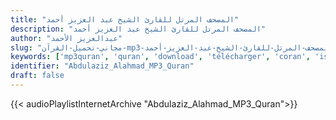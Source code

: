 ```yaml
---
title: "المصحف المرتل للقارئ الشيخ عبد العزيز أحمد"
description: "المصحف المرتل للقارئ الشيخ عبد العزيز أحمد"
author: "عبدالعزيز الأحمد"
slug: "مجاني-تحميل-القرآن-mp3-المصحف-المرتل-للقارئ-الشيخ-عبد-العزيز-أحمد"
keywords: ['mp3quran', 'quran', 'download', 'télécharger', 'coran', 'islam', 'Abdulaziz', 'Alahmad', 'abd', 'al-aziz', 'ahmed', 'ahmad', 'alaziz', 'abd', 'al3aziz', 'عبد', 'العزيز', 'أحمد', 'قرآن', 'مصحف', 'مرتل', 'مجود', 'القرآن', 'الكريم', 'المصحف', 'المرتل', 'المجود', 'إسلام', 'تحميل']
identifier: "Abdulaziz_Alahmad_MP3_Quran"
draft: false
---
```


{{< audioPlaylistInternetArchive "Abdulaziz_Alahmad_MP3_Quran">}}
